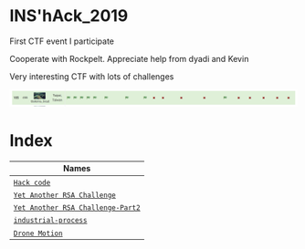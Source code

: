 # INS'hAck_2019

First CTF event I participate

Cooperate with Rockpelt. Appreciate help from dyadi and Kevin

Very interesting CTF with lots of challenges

![alt text](rank.png)

# Index

| Names                  |
|------------------------|
| [`Hack code`](Hack_code/)|
| [`Yet Another RSA Challenge`](Yet%20Another%20RSA%20Challenge/) |
| [`Yet Another RSA Challenge-Part2`](yarsac_part2/) |
| [`industrial-process`](Industry_process/) |
| [`Drone Motion`]('drone_motion/')|
